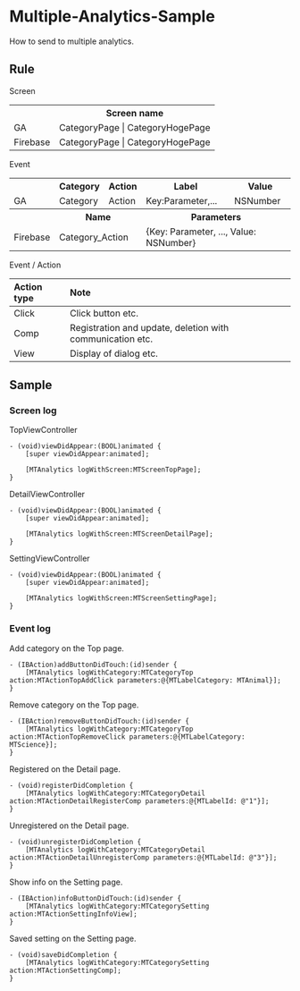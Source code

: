 # Multiple-Analytics-Sample
How to send to multiple analytics.

## Rule

Screen

<table>
  <tr>
    <th></th>
    <th>Screen name</th>
  </tr>
  <tr>
    <td>GA</td>
    <td>CategoryPage | CategoryHogePage</td>
  </tr>
  <tr>
    <td>Firebase</td>
    <td>CategoryPage | CategoryHogePage</td>
  </tr>
</table>

Event

<table>
  <tr>
    <th></th>
    <th>Category</th>
    <th>Action</th>
    <th>Label</th>
    <th>Value</th>
  </tr>
  <tr>
    <td>GA</td>
    <td>Category</td>
    <td>Action</td>
    <td>Key:Parameter,...</td>
    <td>NSNumber</td>
  </tr>
  <tr>
    <th></th>
    <th colspan=2>Name</th>
    <th colspan=2>Parameters</th>
  </tr>
  <tr>
    <td>Firebase</td>
    <td colspan=2>Category_Action</td>
    <td colspan=2>{Key: Parameter, ..., Value: NSNumber}</td>
  </tr>
</table>

Event / Action

| Action type | Note                                                      |
|:------------|:----------------------------------------------------------|
| Click       | Click button etc.                                         |
| Comp        | Registration and update, deletion with communication etc. |
| View        | Display of dialog etc.                                    |

## Sample
### Screen log
TopViewController

    - (void)viewDidAppear:(BOOL)animated {
        [super viewDidAppear:animated];
        
        [MTAnalytics logWithScreen:MTScreenTopPage];
    }

DetailViewController

    - (void)viewDidAppear:(BOOL)animated {
        [super viewDidAppear:animated];
        
        [MTAnalytics logWithScreen:MTScreenDetailPage];
    }

SettingViewController

    - (void)viewDidAppear:(BOOL)animated {
        [super viewDidAppear:animated];
        
        [MTAnalytics logWithScreen:MTScreenSettingPage];
    }

### Event log

Add category on the Top page.

    - (IBAction)addButtonDidTouch:(id)sender {
        [MTAnalytics logWithCategory:MTCategoryTop action:MTActionTopAddClick parameters:@{MTLabelCategory: MTAnimal}];
    }

Remove category on the Top page.

    - (IBAction)removeButtonDidTouch:(id)sender {
        [MTAnalytics logWithCategory:MTCategoryTop action:MTActionTopRemoveClick parameters:@{MTLabelCategory: MTScience}];
    }

Registered on the Detail page.

    - (void)registerDidCompletion {
        [MTAnalytics logWithCategory:MTCategoryDetail action:MTActionDetailRegisterComp parameters:@{MTLabelId: @"1"}];
    }

Unregistered on the Detail page.

    - (void)unregisterDidCompletion {
        [MTAnalytics logWithCategory:MTCategoryDetail action:MTActionDetailUnregisterComp parameters:@{MTLabelId: @"3"}];
    }

Show info on the Setting page.

    - (IBAction)infoButtonDidTouch:(id)sender {
        [MTAnalytics logWithCategory:MTCategorySetting action:MTActionSettingInfoView];
    }

Saved setting on the Setting page.

    - (void)saveDidCompletion {
        [MTAnalytics logWithCategory:MTCategorySetting action:MTActionSettingComp];
    }
